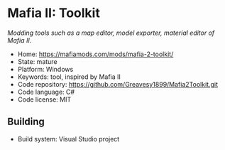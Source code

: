 # Mafia II: Toolkit

_Modding tools such as a map editor, model exporter, material editor of Mafia II._

- Home: https://mafiamods.com/mods/mafia-2-toolkit/
- State: mature
- Platform: Windows
- Keywords: tool, inspired by Mafia II
- Code repository: https://github.com/Greavesy1899/Mafia2Toolkit.git
- Code language: C#
- Code license: MIT

## Building

- Build system: Visual Studio project